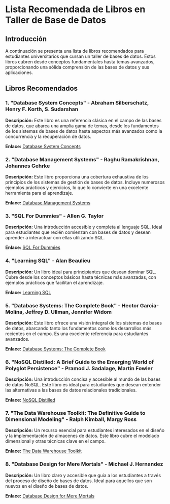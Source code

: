 # Lista Recomendada de Libros en Taller de Base de Datos

## Introducción

A continuación se presenta una lista de libros recomendados para estudiantes universitarios que cursan un taller de bases de datos. Estos libros cubren desde conceptos fundamentales hasta temas avanzados, proporcionando una sólida comprensión de las bases de datos y sus aplicaciones.

## Libros Recomendados

### 1. **"Database System Concepts" - Abraham Silberschatz, Henry F. Korth, S. Sudarshan**

**Descripción:** Este libro es una referencia clásica en el campo de las bases de datos, que abarca una amplia gama de temas, desde los fundamentos de los sistemas de bases de datos hasta aspectos más avanzados como la concurrencia y la recuperación de datos.

**Enlace:** [Database System Concepts](https://www.amazon.com/Database-System-Concepts-Abraham-Silberschatz/dp/0073523321)

### 2. **"Database Management Systems" - Raghu Ramakrishnan, Johannes Gehrke**

**Descripción:** Este libro proporciona una cobertura exhaustiva de los principios de los sistemas de gestión de bases de datos. Incluye numerosos ejemplos prácticos y ejercicios, lo que lo convierte en una excelente herramienta para el aprendizaje.

**Enlace:** [Database Management Systems](https://www.amazon.com/Database-Management-Systems-Raghu-Ramakrishnan/dp/0072465638)

### 3. **"SQL For Dummies" - Allen G. Taylor**

**Descripción:** Una introducción accesible y completa al lenguaje SQL. Ideal para estudiantes que recién comienzan con bases de datos y desean aprender a interactuar con ellas utilizando SQL.

**Enlace:** [SQL For Dummies](https://www.amazon.com/SQL-Dummies-Allen-G-Taylor/dp/1119527074)

### 4. **"Learning SQL" - Alan Beaulieu**

**Descripción:** Un libro ideal para principiantes que desean dominar SQL. Cubre desde los conceptos básicos hasta técnicas más avanzadas, con ejemplos prácticos que facilitan el aprendizaje.

**Enlace:** [Learning SQL](https://www.amazon.com/Learning-SQL-Alan-Beaulieu/dp/0596520832)

### 5. **"Database Systems: The Complete Book" - Hector Garcia-Molina, Jeffrey D. Ullman, Jennifer Widom**

**Descripción:** Este libro ofrece una visión integral de los sistemas de bases de datos, abarcando tanto los fundamentos como los desarrollos más recientes en el campo. Es una excelente referencia para estudiantes avanzados.

**Enlace:** [Database Systems: The Complete Book](https://www.amazon.com/Database-Systems-Complete-Book-2nd/dp/0131873253)

### 6. **"NoSQL Distilled: A Brief Guide to the Emerging World of Polyglot Persistence" - Pramod J. Sadalage, Martin Fowler**

**Descripción:** Una introducción concisa y accesible al mundo de las bases de datos NoSQL. Este libro es ideal para estudiantes que desean entender las alternativas a las bases de datos relacionales tradicionales.

**Enlace:** [NoSQL Distilled](https://www.amazon.com/NoSQL-Distilled-Emerging-Polyglot-Persistence/dp/0321826620)

### 7. **"The Data Warehouse Toolkit: The Definitive Guide to Dimensional Modeling" - Ralph Kimball, Margy Ross**

**Descripción:** Un recurso esencial para estudiantes interesados en el diseño y la implementación de almacenes de datos. Este libro cubre el modelado dimensional y otras técnicas clave en el campo.

**Enlace:** [The Data Warehouse Toolkit](https://www.amazon.com/Data-Warehouse-Toolkit-Definitive-Dimensional/dp/1118530802)

### 8. **"Database Design for Mere Mortals" - Michael J. Hernandez**

**Descripción:** Un libro claro y accesible que guía a los estudiantes a través del proceso de diseño de bases de datos. Ideal para aquellos que son nuevos en el diseño de bases de datos.

**Enlace:** [Database Design for Mere Mortals](https://www.amazon.com/Database-Design-Mere-Mortals-Hands/dp/0321884493)


